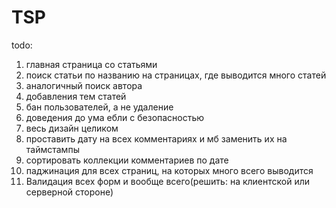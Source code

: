 # TSP
todo:
<ol>
<li> главная страница со статьями</li>
<li> поиск статьи по названию на страницах, где выводится много статей</li>
<li> аналогичный поиск автора</li>
<li> добавления тем статей</li>
<li> бан пользователей, а не удаление</li>
<li> доведения до ума ебли с безопасностью</li>
<li> весь дизайн целиком</li>
<li> проставить дату на всех комментариях и мб заменить их на таймстампы</li>
<li> сортировать коллекции комментариев по дате</li>
<li> паджинация для всех страниц, на которых много всего выводится</li>
  <li> Валидация всех форм и вообще всего(решить: на клиентской или серверной стороне)</li>
</ol>
